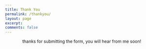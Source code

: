 ```yaml
---
title: Thank You
permalink: /thankyou/
layout: page
excerpt:
comments: false
---
```



<style>
p {text-align: center;}
</style>

thanks for submitting the form, you will hear from me soon!